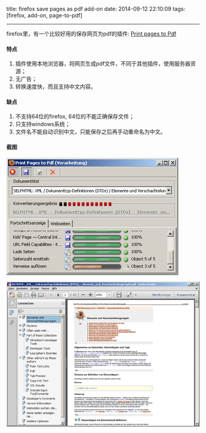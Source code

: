 title: firefox save pages as pdf add-on
date: 2014-09-12 22:10:09
tags: [firefox, add-on, page-to-pdf]

---


firefox里，有一个比较好用的保存网页为pdf的插件: [Print pages to Pdf](https://addons.mozilla.org/zh-CN/firefox/addon/print-pages-to-pdf/?src=api) 

#### 特点

1. 插件使用本地浏览器，将网页生成pdf文件，不同于其他插件，使用服务器资源；
2. 无广告；
3. 转换速度快，而且支持中文内容。

#### 缺点

1. 不支持64位的firefox, 64位的不能正确保存文件；
2. 只支持windows系统；
3.  文件名不能自动识别中文，只能保存之后再手动重命名为中文。

#### 截图

![print-pages-to-pdf-add-on.png](https://raw.githubusercontent.com/imwower/imwower-blog-image/master/images/firefox-save-pages-as-pdf-add-on/firefox-save-pages-as-pdf-add-on-screenshot1.png)

![print-pages-to-pdf.png](https://raw.githubusercontent.com/imwower/imwower-blog-image/master/images/firefox-save-pages-as-pdf-add-on/firefox-save-pages-as-pdf-add-on-screenshot2.png)